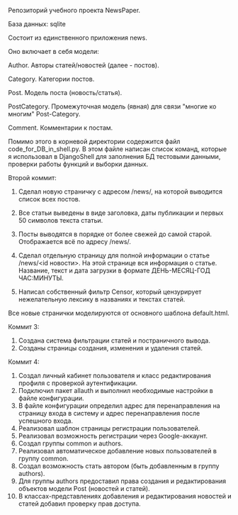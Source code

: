 Репозиторий учебного проекта NewsPaper.

База данных: sqlite

Состоит из единственного приложения news.

Оно включает в себя модели:

Author. Авторы статей/новостей (далее - постов).

Category. Категории постов.

Post. Модель поста (новость/статья).

PostCategory. Промежуточная модель (явная) для связи "многие ко многим" Post-Category.

Comment. Комментарии к постам.

Помимо этого в корневой директории содержится файл code_for_DB_in_shell.py. В этом файле написан список команд, которые я использовал в DjangoShell для заполнения БД тестовыми данными, проверки работы функций и выборки данных.

Второй коммит:

1. Сделал новую страничку с адресом /news/, на которой выводится список всех постов.

2. Все статьи выведены в виде заголовка, даты публикации и первых 50 символов текста статьи.

3. Посты выводятся в порядке от более свежей до самой старой. Отображается всё по адресу /news/.

4. Сделал отдельную страницу для полной информации о статье /news/<id новости>. На этой странице вся информация о статье. Название, текст и дата загрузки в формате ДЕНЬ-МЕСЯЦ-ГОД ЧАС:МИНУТЫ.

5. Написал собственный фильтр Censor, который цензурирует нежелательную лексику в названиях и текстах статей.

Все новые странички моделируются от основного шаблона default.html.

Коммит 3:
1. Создана система фильтрации статей и постраничного вывода.
2. Созданы страницы создания, изменения и удаления статей.

Коммит 4:
1. Создал личный кабинет пользователя и класс редактирования профиля с проверкой аутентификации.
2. Подключил пакет allauth и выполнил необходимые настройки в файле конфигурации.
3. В файле конфигурации определил адрес для перенаправления на страницу входа в систему и адрес перенаправления после успешного входа.
4. Реализовал шаблон страницы регистрации пользователей.
5. Реализовал возможность регистрации через Google-аккаунт.
6. Создал группы common и authors.
7. Реализовал автоматическое добавление новых пользователей в группу common.
8. Создал возможность стать автором (быть добавленным в группу authors).
9. Для группы authors предоставил права создания и редактирования объектов модели Post (новостей и статей).
10. В классах-представлениях добавления и редактирования новостей и статей добавил проверку прав доступа.